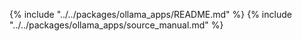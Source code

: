 {% include "../../packages/ollama_apps/README.md" %}
{% include "../../packages/ollama_apps/source_manual.md" %}